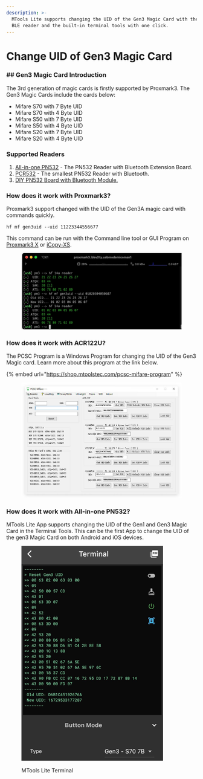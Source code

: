```yaml
---
description: >-
  MTools Lite supports changing the UID of the Gen3 Magic Card with the PN532
  BLE reader and the built-in terminal tools with one click.
---
```


# Change UID of Gen3 Magic Card

### ## Gen3 Magic Card Introduction

The 3rd generation of magic cards is firstly supported by Proxmark3. The Gen3 Magic Cards include the cards below:

* Mifare S70 with 7 Byte UID
* Mifare S70 with 4 Byte UID
* Mifare S50 with 7 Byte UID
* Mifare S50 with 4 Byte UID
* Mifare S20 with 7 Byte UID
* Mifare S20 with 4 Byte UID

### Supported Readers

1. [All-in-one PN532](https://shop.mtoolstec.com/product/mtools-all-in-one-pn532)  - The PN532 Reader with Bluetooth Extension Board.
2. [PCR532](https://shop.mtoolstec.com/product/pcr532) - The smallest PN532 Reader with Bluetooth.
3. [DIY PN532 Board with Bluetooth Module.](https://shop.mtoolstec.com/how-to-make-pn532-work-on-bluetooth.html)

### How does it work with Proxmark3?

Proxmark3 support changed with the UID of the Gen3A magic card with commands quickly.

```
hf mf gen3uid --uid 11223344556677
```

This command can be run with the Command line tool or GUI Program on [Proxmark3 X](https://shop.mtoolstec.com/product/proxmark3-x) or [iCopy-XS](https://shop.mtoolstec.com/product/icopy-xs).&#x20;

<figure><img src=".gitbook/assets/pm3-change-gen3uid.jpg" alt=""><figcaption></figcaption></figure>

### How does it work with ACR122U?

The PCSC Program is a Windows Program for changing the UID of the Gen3 Magic card. Learn more about this program at the link below.

{% embed url="https://shop.mtoolstec.com/pcsc-mifare-program" %}

<figure><img src=".gitbook/assets/PCSC-Mifare-Main.jpg" alt="" width="563"><figcaption></figcaption></figure>

### How does it work with All-in-one PN532?

MTools Lite App supports changing the UID of the Gen1 and Gen3 Magic Card in the Terminal Tools. This can be the first App to change the UID of the gen3 Magic Card on both Android and iOS devices.

<figure><img src=".gitbook/assets/MTools Lite Terminal.jpg" alt="" width="375"><figcaption><p>MTools Lite Terminal</p></figcaption></figure>
